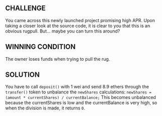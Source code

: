 ## CHALLENGE

You came across this newly launched project promising high APR. Upon taking a closer look at the source code, it is clear to you that this is an obvious rugpull. But... maybe you can turn this around?


## WINNING CONDITION

The owner loses funds when trying to pull the rug.


## SOLUTION

You have to call `deposit()` with 1 wei and send 8.9 ethers through the `transfer()` token to unbalance the `newShares` calculations: `newShares = (amount * currentShares) / currentBalance;`
This becomes unbalanced because the currentShares is low and the currentBalance is very high, so when the division is made, it returns `0`.